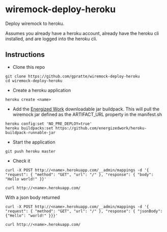 # wiremock-deploy-heroku
Deploy wiremock to heroku.

Assumes you already have a heroku account, already have the heroku cli installed, and are logged into the heroku cli.

## Instructions

- Clone this repo
```
git clone https://github.com/gpratte/wiremock-deploy-heroku
cd wiremock-deploy-heroku
```

- Create a heroku application
```
heroku create <name>
```

- Add the [Energized Work](http://www.energizedwork.com) downloadable jar buildpack. This will pull the wiremock jar defined as the ARTIFACT_URL property in the manifest.sh
```
heroku config:set 'NO_PRE_DEPLOY=true'
heroku buildpacks:set https://github.com/energizedwork/heroku-buildpack-runnable-jar
```

- Start the application
```
git push heroku master
```

- Check it
```
curl -X POST http://<name>.herokuapp.com/__admin/mappings -d '{ "request": { "method": "GET", "url": "/" }, "response": { "body": "Hello world!" }}'

curl http://<name>.herokuapp.com/
```

With a json body returned
```
curl -X POST http://<name>.herokuapp.com/__admin/mappings -d '{ "request": { "method": "GET", "url": "/" }, "response": { "jsonBody": {"Hello": "world!" }}}'

curl http://<name>.herokuapp.com/
```
